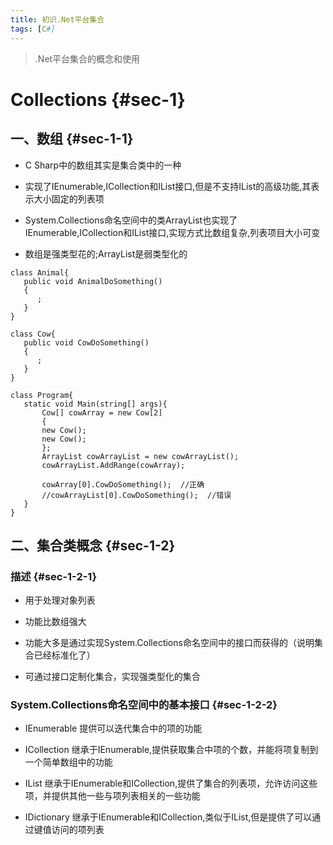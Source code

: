 ```yaml
---
title: 初识.Net平台集合
tags: [C#]
---
```


> .Net平台集合的概念和使用

Collections {#sec-1}
===========

一、数组 {#sec-1-1}
--------

-   C Sharp中的数组其实是集合类中的一种

-   实现了IEnumerable,ICollection和IList接口,但是不支持IList的高级功能,其表示大小固定的列表项

-   System.Collections命名空间中的类ArrayList也实现了IEnumerable,ICollection和IList接口,实现方式比数组复杂,列表项目大小可变

-   数组是强类型花的;ArrayList是弱类型化的

<!-- -->

    class Animal{
       public void AnimalDoSomething()
       {
          ;
       }
    }

    class Cow{
       public void CowDoSomething()
       {
          ;
       }
    }

    class Program{
       static void Main(string[] args){
           Cow[] cowArray = new Cow[2]
           {
           new Cow();
           new Cow();
           };
           ArrayList cowArrayList = new cowArrayList();
           cowArrayList.AddRange(cowArray);

           cowArray[0].CowDoSomething();  //正确
           //cowArrayList[0].CowDoSomething();  //错误
       }
    }

二、集合类概念 {#sec-1-2}
--------------

### 描述 {#sec-1-2-1}

-   用于处理对象列表

-   功能比数组强大

-   功能大多是通过实现System.Collections命名空间中的接口而获得的（说明集合已经标准化了）

-   可通过接口定制化集合，实现强类型化的集合

### System.Collections命名空间中的基本接口 {#sec-1-2-2}

-   IEnumerable 提供可以迭代集合中的项的功能

-   ICollection
    继承于IEnumerable,提供获取集合中项的个数，并能将项复制到一个简单数组中的功能

-   IList
    继承于IEnumerable和ICollection,提供了集合的列表项，允许访问这些项，并提供其他一些与项列表相关的一些功能

-   IDictionary
    继承于IEnumerable和ICollection,类似于IList,但是提供了可以通过键值访问的项列表


